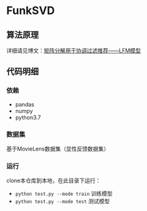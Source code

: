 # FunkSVD

## 算法原理

详细请见博文：[矩阵分解用于协调过滤推荐——LFM模型](#)

## 代码明细

### 依赖

- pandas
- numpy
- python3.7

### 数据集
基于MovieLens数据集（显性反馈数据集）

### 运行

clone本仓库到本地，在此目录下运行：
- `python test.py --mode train` 训练模型
- `python test.py --mode test` 测试模型
